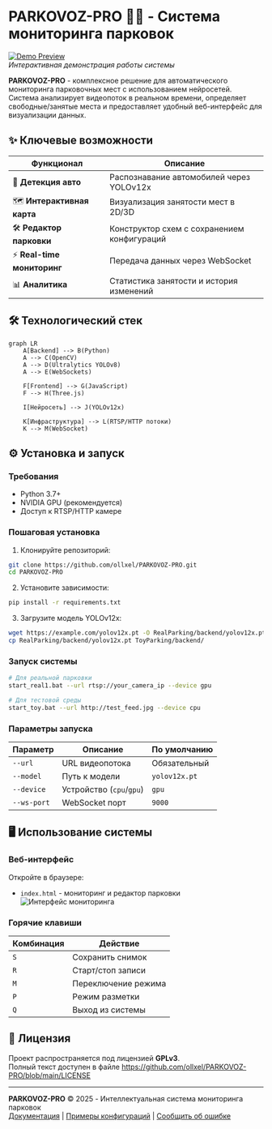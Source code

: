 # PARKOVOZ-PRO 🚗💨 - Система мониторинга парковок  

[![Demo Preview](https://demo.gif)](https://github.com/ollxel/PARKOVOZ-PRO)  
*Интерактивная демонстрация работы системы*

**PARKOVOZ-PRO** - комплексное решение для автоматического мониторинга парковочных мест с использованием нейросетей. Система анализирует видеопоток в реальном времени, определяет свободные/занятые места и предоставляет удобный веб-интерфейс для визуализации данных.

## ✨ Ключевые возможности

| Функционал | Описание |
|------------|----------|
| 🚗 **Детекция авто** | Распознавание автомобилей через YOLOv12x |
| 🗺️ **Интерактивная карта** | Визуализация занятости мест в 2D/3D |
| 🛠️ **Редактор парковки** | Конструктор схем с сохранением конфигураций |
| ⚡ **Real-time мониторинг** | Передача данных через WebSocket |
| 📊 **Аналитика** | Статистика занятости и история изменений |

## 🛠 Технологический стек

```mermaid
graph LR
    A[Backend] --> B(Python)
    A --> C(OpenCV)
    A --> D(Ultralytics YOLOv8)
    A --> E(WebSockets)
    
    F[Frontend] --> G(JavaScript)
    F --> H(Three.js)
    
    I[Нейросеть] --> J(YOLOv12x)
    
    K[Инфраструктура] --> L(RTSP/HTTP потоки)
    K --> M(WebSocket)
```

## ⚙️ Установка и запуск

### Требования
- Python 3.7+
- NVIDIA GPU (рекомендуется)
- Доступ к RTSP/HTTP камере

### Пошаговая установка

1. Клонируйте репозиторий:
```bash
git clone https://github.com/ollxel/PARKOVOZ-PRO.git
cd PARKOVOZ-PRO
```

2. Установите зависимости:
```bash
pip install -r requirements.txt
```

3. Загрузите модель YOLOv12x:
```bash
wget https://example.com/yolov12x.pt -O RealParking/backend/yolov12x.pt
cp RealParking/backend/yolov12x.pt ToyParking/backend/
```

### Запуск системы
```bash
# Для реальной парковки
start_real1.bat --url rtsp://your_camera_ip --device gpu

# Для тестовой среды
start_toy.bat --url http://test_feed.jpg --device cpu
```

### Параметры запуска
| Параметр | Описание | По умолчанию |
|----------|----------|--------------|
| `--url` | URL видеопотока | Обязательный |
| `--model` | Путь к модели | `yolov12x.pt` |
| `--device` | Устройство (`cpu`/`gpu`) | `gpu` |
| `--ws-port` | WebSocket порт | `9000` |

## 🖥 Использование системы

### Веб-интерфейс
Откройте в браузере:
- `index.html` - мониторинг и редактор парковки
![Интерфейс мониторинга](interface-preview.jpg)

### Горячие клавиши
| Комбинация | Действие |
|------------|----------|
| `S` | Сохранить снимок |
| `R` | Старт/стоп записи |
| `M` | Переключение режима |
| `P` | Режим разметки |
| `Q` | Выход из системы |

## 📄 Лицензия
Проект распространяется под лицензией **GPLv3**.  
Полный текст доступен в файле https://github.com/ollxel/PARKOVOZ-PRO/blob/main/LICENSE

---
**PARKOVOZ-PRO** © 2025 - Интеллектуальная система мониторинга парковок  
[Документация](https://docs.example.com) | [Примеры конфигураций](configs/) | [Сообщить об ошибке](issues/new)
